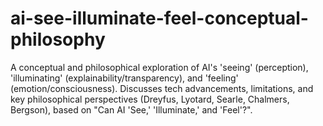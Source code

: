 # ai-see-illuminate-feel-conceptual-philosophy
A conceptual and philosophical exploration of AI's 'seeing' (perception), 'illuminating' (explainability/transparency), and 'feeling' (emotion/consciousness). Discusses tech advancements, limitations, and key philosophical perspectives (Dreyfus, Lyotard, Searle, Chalmers, Bergson), based on "Can AI 'See,' 'Illuminate,' and 'Feel'?".
